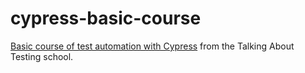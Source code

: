 # cypress-basic-course

[Basic course of test automation with Cypress](http://udemy.com/course/test-automation-with-cypress-basic) from the Talking About Testing school.